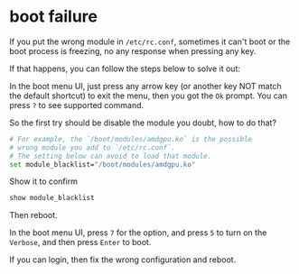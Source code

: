 # boot failure

If you put the wrong module in `/etc/rc.conf`, sometimes 
it can't boot or the boot process is freezing, no any
response when pressing any key.

If that happens, you can follow the steps below to solve
it out:

In the boot menu UI, just press any arrow key (or another
key NOT match the default shortcut) to exit the menu, then 
you got the `Ok` prompt. You can press `?` to see supported
command.

So the first try should be disable the module you doubt,
how to do that?

```bash
# For example, the `/boot/modules/amdgpu.ko` is the possible
# wrong module you add to `/etc/rc.conf`.
# The setting below can avoid to load that module.
set module_blacklist="/boot/modules/amdgpu.ko"
```

Show it to confirm

```bash
show module_blacklist
```

Then reboot.

In the boot menu UI, press `7` for the option, and press `5`
to turn on the `Verbose`, and then press `Enter` to boot.

If you can login, then fix the wrong configuration and reboot.
